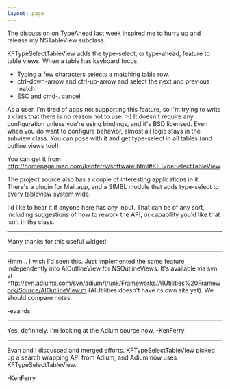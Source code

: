 ```yaml
---
layout: page
---
```


The discussion on TypeAhead last week inspired me to hurry up and release my NSTableView subclass.

KFTypeSelectTableView adds the type-select, or type-ahead, feature to table views. When a table has keyboard focus,

* Typing a few characters selects a matching table row.
* ctrl-down-arrow and ctrl-up-arrow and select the next and previous match.
* ESC and cmd-. cancel.


As a user, I'm tired of apps not supporting this feature, so I'm trying to write a class that there is no reason not to use. :-)  It doesn't require any configuration unless you're using bindings, and it's BSD licensed.  Even when you do want to configure behavior, almost all logic stays in the subview class.  You can pose with it and get type-select in all tables (and outline views too!).

You can get it from http://homepage.mac.com/kenferry/software.html#KFTypeSelectTableView.

The project source also has a couple of interesting applications in it. There's a plugin for Mail.app, and a SIMBL module that adds type-select to every tableview system wide.

I'd like to hear it if anyone here has any input.  That can be of any sort, including suggestions of how to rework the API, or capability you'd like that isn't in the class. 

----

Many thanks for this useful widget!

----

Hmm... I wish I'd seen this.  Just implemented the same feature independently into AIOutlineView for NSOutlineViews.  It's available via svn at http://svn.adiumx.com/svn/adium/trunk/Frameworks/AIUtilities%20Framework/Source/AIOutlineView.m (AIUtilities doesn't have its own site yet).  We should compare notes.

-evands

----

Yes, definitely.  I'm looking at the Adium source now. -KenFerry

----

Evan and I discussed and merged efforts.  KFTypeSelectTableView picked up a search wrapping API from Adium, and Adium now uses KFTypeSelectTableView.

-KenFerry
